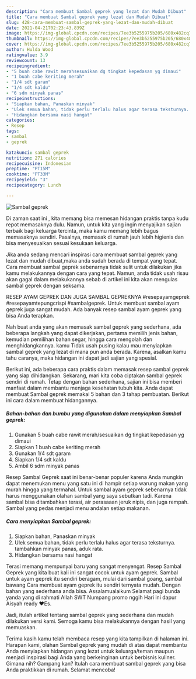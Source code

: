 ```yaml
---
description: "Cara membuat Sambal geprek yang lezat dan Mudah Dibuat"
title: "Cara membuat Sambal geprek yang lezat dan Mudah Dibuat"
slug: 428-cara-membuat-sambal-geprek-yang-lezat-dan-mudah-dibuat
date: 2021-04-21T02:23:43.839Z
image: https://img-global.cpcdn.com/recipes/7ee3b5255975b205/680x482cq70/sambal-geprek-foto-resep-utama.jpg
thumbnail: https://img-global.cpcdn.com/recipes/7ee3b5255975b205/680x482cq70/sambal-geprek-foto-resep-utama.jpg
cover: https://img-global.cpcdn.com/recipes/7ee3b5255975b205/680x482cq70/sambal-geprek-foto-resep-utama.jpg
author: Hulda Wood
ratingvalue: 3.9
reviewcount: 13
recipeingredient:
- "5 buah cabe rawit merahsesuaikan dg tingkat kepedasan yg dimaui"
- "1 buah cabe keriting merah"
- "1/4 sdt garam"
- "1/4 sdt kaldu"
- "6 sdm minyak panas"
recipeinstructions:
- "Siapkan bahan, Panaskan minyak"
- "Ulek semua bahan, tidak perlu terlalu halus agar terasa teksturnya. tambahkan minyak panas, aduk rata."
- "Hidangkan bersama nasi hangat"
categories:
- Resep
tags:
- sambal
- geprek

katakunci: sambal geprek 
nutrition: 271 calories
recipecuisine: Indonesian
preptime: "PT15M"
cooktime: "PT33M"
recipeyield: "3"
recipecategory: Lunch

---
```



![Sambal geprek](https://img-global.cpcdn.com/recipes/7ee3b5255975b205/680x482cq70/sambal-geprek-foto-resep-utama.jpg)

Di zaman  saat ini , kita memang bisa memesan hidangan praktis tanpa kudu repot memasaknya dulu. Namun, untuk kita yang ingin menyajikan sajian terbaik bagi keluarga tercinta, maka kamu memang lebih bagus memasaknya sendiri. Pasalnya, memasak di rumah jauh lebih higienis dan bisa menyesuaikan sesuai kesukaan keluarga.

Jika anda sedang mencari inspirasi cara membuat sambal geprek yang lezat dan mudah dibuat,maka anda sudah berada di tempat yang tepat. Cara membuat sambal geprek  sebenarnya tidak sulit untuk dilakukan jika kamu melakukannya dengan cara yang tepat. Namun, anda tidak usah risau akan gagal dalam melakukannya 
sebab di artikel ini kita akan mengulas sambal geprek dengan seksama.  

RESEP AYAM GEPREK DAN JUGA SAMBAL GEPREKNYA #resepayamgeprek #resepayamtepungcrispi #sambalgeprek. Untuk membuat sambal ayam geprek juga sangat mudah. Ada banyak resep sambal ayam geprek yang bisa Anda terapkan.

Nah buat anda yang akan memasak sambal geprek yang sederhana, ada beberapa langkah yang dapat dikerjakan, pertama memilih jenis bahan, kemudian pemilihan bahan segar, hingga cara mengolah dan menghidangkannya. kamu Tidak usah pusing kalau mau menyiapkan sambal geprek yang lezat di mana pun anda berada. Karena, asalkan kamu  tahu caranya, maka hidangan ini dapat jadi sajian yang spesial.

Berikut ini, ada beberapa cara praktis  dalam memasak resep sambal geprek yang siap dihidangkan. Sekarang, mari kita coba ciptakan sambal geprek sendiri di rumah. Tetap dengan bahan sederhana, sajian ini bisa memberi manfaat dalam membantu menjaga kesehatan tubuh kita. Anda dapat membuat Sambal geprek memakai 5 bahan dan 3 tahap pembuatan. Berikut ini cara dalam membuat hidangannya.

<!--inarticleads1-->

##### Bahan-bahan dan bumbu yang digunakan dalam menyiapkan Sambal geprek:

1. Gunakan 5 buah cabe rawit merah/sesuaikan dg tingkat kepedasan yg dimaui
1. Siapkan 1 buah cabe keriting merah
1. Gunakan 1/4 sdt garam
1. Siapkan 1/4 sdt kaldu
1. Ambil 6 sdm minyak panas


Resep Sambal Geprek saat ini benar-benar populer karena Anda mungkin dapat menemukan menu yang satu ini di hampir setiap warung makan yang murah hingga yang termahal. Untuk sambal ayam geprek sebenarnya tidak harus menggunakan olahan sambal yang saya sebutkan tadi. Karena sambal bisa ditambahkan terasi, air perasaaan jeruk nipis, dan juga rempah. Sambal yang pedas menjadi menu andalan setiap makanan. 

<!--inarticleads2-->

##### Cara menyiapkan Sambal geprek:

1. Siapkan bahan, Panaskan minyak
1. Ulek semua bahan, tidak perlu terlalu halus agar terasa teksturnya. tambahkan minyak panas, aduk rata.
1. Hidangkan bersama nasi hangat


Terasi memang mempunyai baru yang sangat menyengat. Resep Sambal Geprek yang kita buat kali ini sangat cocok untuk ayam geprek. Sambal untuk ayam geprek itu sendiri beragam, mulai dari sambal goang, sambal bawang Cara membuat ayam geprek itu sendiri ternyata mudah. Dengan bahan yang sederhana anda bisa. Assalamualaikum Selamat pagi bunda yanda yang di rahmati Allah SWT Numpang promo nggih Hari ini dapur Aisyah ready ❤️Es. 

Jadi, itulah artikel tentang  sambal geprek  yang sederhana dan mudah dilakukan versi kami. Semoga kamu bisa melakukannya dengan hasil yang memuaskan. 

Terima kasih kamu telah membaca resep yang kita tampilkan di halaman ini. Harapan kami, olahan  Sambal geprek yang mudah di atas dapat membantu Anda menyiapkan hidangan yang lezat untuk keluarga/teman maupun menjadi inspirasi bagi Anda yang berkeinginan untuk berbisnis kuliner. Gimana nih? Gampang kan? Itulah cara membuat sambal geprek yang bisa Anda praktikkan di rumah. Selamat mencoba!

